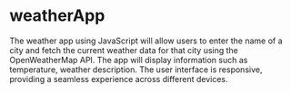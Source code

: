 # weatherApp
The weather app using JavaScript will allow users to enter the name of a city and fetch the current weather data for that city using the OpenWeatherMap API. The app will display information such as temperature, weather description. The user interface is responsive, providing a seamless experience across different devices.
